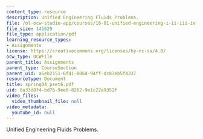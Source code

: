 ```yaml
---
content_type: resource
description: Unified Engineering Fluids Problems.
file: /ol-ocw-studio-app/courses/16-01-unified-engineering-i-ii-iii-iv-fall-2005-spring-2006/8a33d8f4bd769ee082629e1c22a9352f_spring04_pset6.pdf
file_size: 141629
file_type: application/pdf
learning_resource_types:
- Assignments
license: https://creativecommons.org/licenses/by-nc-sa/4.0/
ocw_type: OCWFile
parent_title: Assignments
parent_type: CourseSection
parent_uid: a6eb2151-6f41-806d-94ff-dc83eb5f4337
resourcetype: Document
title: spring04_pset6.pdf
uid: 8a33d8f4-bd76-9ee0-8262-9e1c22a9352f
video_files:
  video_thumbnail_file: null
video_metadata:
  youtube_id: null
---
```

Unified Engineering Fluids Problems.